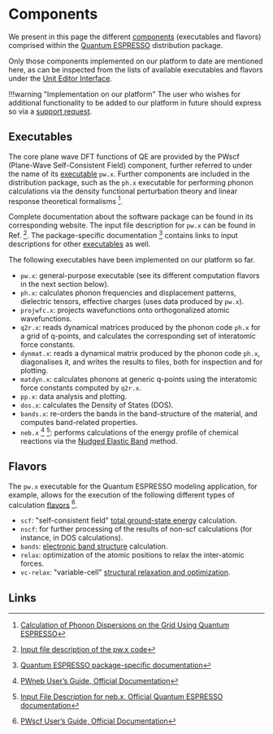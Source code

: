 # Components

We present in this page the different [components](../../../software/components.md) (executables and flavors) comprised within the [Quantum ESPRESSO](overview.md) distribution package. 

Only those components implemented on our platform to date are mentioned here, as can be inspected from the lists of available executables and flavors under the [Unit Editor Interface](../../../workflow-designer/unit-editor.md#application).

!!!warning "Implementation on our platform"
    The user who wishes for additional functionality to be added to our platform in future should express so via a [support request](../../../ui/support.md).

## Executables

The core plane wave DFT functions of QE are provided by the PWscf (Plane-Wave Self-Consistent Field) component, further referred to under the name of its [executable](../../../software/components.md#executables) `pw.x`. Further components are included in the distribution package, such as the `ph.x` executable for performing phonon calculations via the density functional perturbation theory and linear response theoretical formalisms [^6].

Complete documentation about the software package can be found in its corresponding website. The input file description for `pw.x` can be found in Ref. [^1]. The package-specific documentation [^2] contains links to input descriptions for other [executables](../../../software/components.md#executables) as well.

The following executables have been implemented on our platform so far.

- `pw.x`: general-purpose executable (see its different computation flavors in the next section below).
- `ph.x`: calculates phonon frequencies and displacement patterns, dielectric tensors, effective charges (uses data produced by `pw.x`).
- `projwfc.x`: projects wavefunctions onto orthogonalized atomic wavefunctions.
- `q2r.x`: reads dynamical matrices produced by the phonon code `ph.x` for a grid of q-points, and calculates the corresponding set of interatomic force constants.
- `dynmat.x`: reads a dynamical matrix produced by the phonon code `ph.x`, diagonalises it, and writes the results to files, both for inspection and for plotting.
- `matdyn.x`: calculates phonons at generic q-points using the interatomic force constants computed by `q2r.x`. 
- `pp.x`: data analysis and plotting.
- `dos.x`:  calculates the Density of States (DOS).
- `bands.x`: re-orders the bands in the band-structure of the material, and computes band-related properties.
- `neb.x` [^3] [^4]: performs calculations of the energy profile of chemical reactions via the [Nudged Elastic Band](../../../tutorials/dft/chemical/reaction-profile-qe.md) method.

## Flavors

The `pw.x` executable for the Quantum ESPRESSO modeling application, for example, allows for the execution of the following different types of calculation [flavors](../../../software/components.md#flavors) [^5].

- `scf`: "self-consistent field" [total ground-state energy](../../../properties-directory/scalar/total-energy.md) calculation.    
- `nscf`: for further processing of the results of non-scf calculations (for instance, in DOS calculations).
- `bands`: [electronic band structure](../../../properties-directory/non-scalar/bandstructure.md) calculation.
- `relax`: optimization of the atomic positions to relax the inter-atomic forces. 
- `vc-relax`: "variable-cell" [structural relaxation and optimization](../../../workflows/addons/structural-relaxation.md).

## Links

[^1]: [Input file description of the pw.x code](https://www.quantum-espresso.org/Doc/INPUT_PW.html)
[^2]: [Quantum ESPRESSO package-specific documentation](https://www.quantum-espresso.org/resources/users-manual/specific-documentation)
[^3]: [PWneb User’s Guide, Official Documentation](https://www.quantum-espresso.org/Doc/neb_user_guide.pdf)
[^4]: [Input File Description for neb.x, Official Quantum ESPRESSO documentation](http://web.mit.edu/espresso_v6.1/i386_linux26/qe-6.1/Doc/INPUT_NEB.html)
[^5]: [PWscf User’s Guide, Official Documentation](https://www.quantum-espresso.org/Doc/pw_user_guide.pdf)
[^6]: [Calculation of Phonon Dispersions on the Grid Using Quantum ESPRESSO](http://users.ictp.it/~pub_off/lectures/lns024/10-giannozzi/10-giannozzi.pdf)
[^7]: [PWscf boundary conditions settings, Official Quantum ESPRESSO documentation](https://www.quantum-espresso.org/Doc/INPUT_PW.html#idm558)
